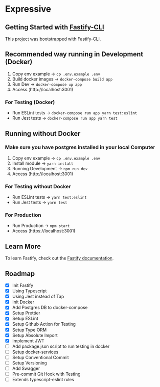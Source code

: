 # Expressive

## Getting Started with [Fastify-CLI](https://www.npmjs.com/package/fastify-cli)
This project was bootstrapped with Fastify-CLI.

## Recommended way running in Development (Docker)

1. Copy env example -> `cp .env.example .env`
2. Build docker images -> `docker-compose build app`
3. Run Dev -> `docker-compose up app`
4. Access (http://localhost:3001)

### For Testing (Docker)

- Run ESLint tests -> `docker-compose run app yarn test:eslint`
- Run Jest tests -> `docker-compose run app yarn test`

## Running without Docker
### Make sure you have postgres installed in your local Computer

1. Copy env example -> `cp .env.example .env`
2. Install module -> `yarn install`
3. Running Development -> `npm run dev`
4. Access (http://localhost:3001)

### For Testing without Docker

- Run ESLint tests -> `yarn test:eslint`
- Run Jest tests -> `yarn test`

### For Production
- Run Production -> `npm start`
- Access (https://localhost:3001)

## Learn More

To learn Fastify, check out the [Fastify documentation](https://www.fastify.io/docs/latest/).

## Roadmap
- [x] Init Fastify
- [x] Using Typescript
- [x] Using Jest instead of Tap
- [x] Init Docker
- [x] Add Postgres DB to docker-compose
- [x] Setup Prettier
- [x] Setup ESLint
- [x] Setup Github Action for Testing
- [x] Setup Type ORM
- [x] Setup Absolute Import
- [x] Implement JWT
- [ ] Add package.json script to run testing in docker
- [ ] Setup docker-services
- [ ] Setup Conventional Commit
- [ ] Setup Versioning
- [ ] Add Swagger
- [ ] Pre-commit Git Hook with Testing
- [ ] Extends typescript-eslint rules
